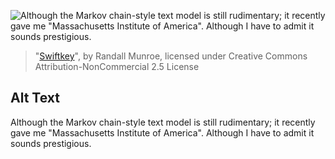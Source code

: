 ![Although the Markov chain-style text model is still rudimentary; it recently gave me "Massachusetts Institute of America". Although I have to admit it sounds prestigious.](https://imgs.xkcd.com/comics/swiftkey.png)
> "[Swiftkey](https://xkcd.com/1068/)", by Randall Munroe, licensed under Creative Commons Attribution-NonCommercial 2.5 License

## Alt Text
Although the Markov chain-style text model is still rudimentary; it recently gave me "Massachusetts Institute of America". Although I have to admit it sounds prestigious.
